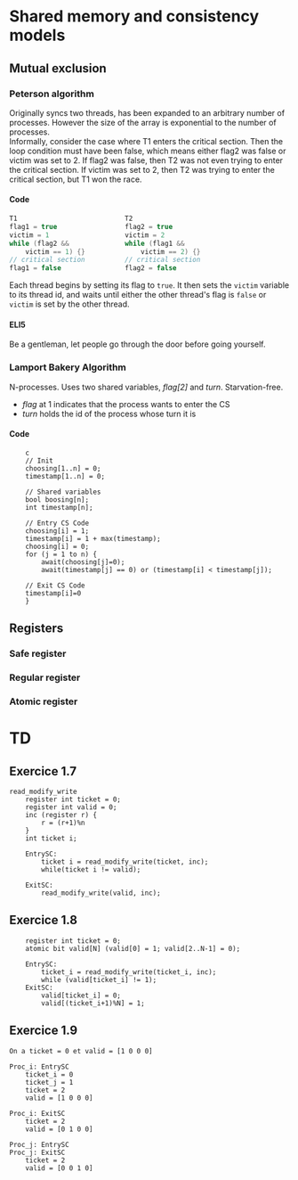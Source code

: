 # Shared memory and consistency models

## Mutual exclusion
### Peterson algorithm
Originally syncs two threads, has been expanded to an arbitrary number of processes. However the size of the array is exponential to the number of processes.  
Informally, consider the case where T1 enters the critical section. Then the loop condition must have been false, which means either flag2 was false or victim was set to 2. If flag2 was false, then T2 was not even trying to enter the critical section. If victim was set to 2, then T2 was trying to enter the critical section, but T1 won the race.
#### Code 
```c
T1                           T2
flag1 = true                 flag2 = true
victim = 1                   victim = 2
while (flag2 &&              while (flag1 && 
    victim == 1) {}              victim == 2) {} 
// critical section          // critical section
flag1 = false                flag2 = false
```
Each thread begins by setting its flag to `true`. It then sets the `victim` variable to its thread id, and waits until either the other thread's flag is `false` or `victim` is set by the other thread.
#### ELI5
Be a gentleman, let people go through the door before going yourself.

### Lamport Bakery Algorithm
N-processes. Uses two shared variables, _flag[2]_ and _turn_. Starvation-free.
- _flag_ at 1 indicates that the process wants to enter the CS
- _turn_ holds the id of the process whose turn it is 
#### Code
```
	c
	// Init
	choosing[1..n] = 0;
	timestamp[1..n] = 0;

	// Shared variables
	bool boosing[n];
	int timestamp[n];

	// Entry CS Code
	choosing[i] = 1;
	timestamp[i] = 1 + max(timestamp);
	choosing[i] = 0;
	for (j = 1 to n) {
	    await(choosing[j]=0);
	    await(timestamp[j] == 0) or (timestamp[i] < timestamp[j]);

	// Exit CS Code
	timestamp[i]=0
	}
```
## Registers
### Safe register 

### Regular register

### Atomic register

# TD

## Exercice 1.7
```
read_modify_write
	register int ticket = 0;
	register int valid = 0;
	inc (register r) {
		r = (r+1)%n
	}
	int ticket i;

	EntrySC:
		ticket i = read_modify_write(ticket, inc);
		while(ticket i != valid);

	ExitSC:
		read_modify_write(valid, inc);

```
## Exercice 1.8
```
	register int ticket = 0;
	atomic bit valid[N] (valid[0] = 1; valid[2..N-1] = 0);

	EntrySC:
		ticket_i = read_modify_write(ticket_i, inc);
		while (valid[ticket_i] != 1);
	ExitSC:
		valid[ticket_i] = 0;
		valid[(ticket_i+1)%N] = 1;
```
## Exercice 1.9
```
On a ticket = 0 et valid = [1 0 0 0]

Proc_i: EntrySC
	ticket_i = 0
	ticket_j = 1
	ticket = 2
	valid = [1 0 0 0]

Proc_i: ExitSC
	ticket = 2
	valid = [0 1 0 0]

Proc_j: EntrySC
Proc_j: ExitSC
	ticket = 2
	valid = [0 0 1 0]
```
